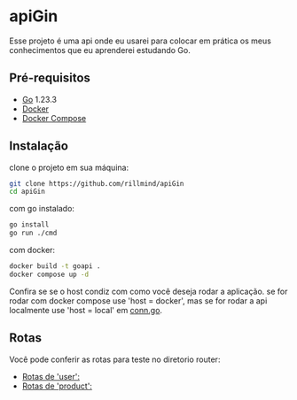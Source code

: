 # apiGin

Esse projeto é uma api onde eu usarei para colocar em prática os meus conhecimentos que eu aprenderei estudando Go.

## Pré-requisitos

- [Go](https://golang.org/doc/install) 1.23.3
- [Docker](https://docs.docker.com/get-docker/)
- [Docker Compose](https://docs.docker.com/compose/)

## Instalação

clone o projeto em sua máquina:

```sh
git clone https://github.com/rillmind/apiGin
cd apiGin
```

com go instalado:

```sh
go install
go run ./cmd
```

com docker:

```sh
docker build -t goapi .
docker compose up -d
```

Confira se se o host condiz com como você deseja rodar a aplicação.
se for rodar com docker compose use 'host = docker', mas se for rodar
a api localmente use 'host = local' em [conn.go](./db/conn.go).

## Rotas

Você pode conferir as rotas para teste no diretorio router:

- [Rotas de 'user': ](./router/user.go)
- [Rotas de 'product': ](./router/product.go)
